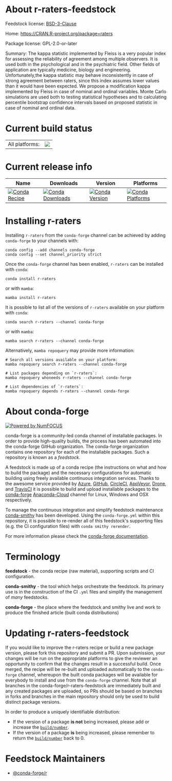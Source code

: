 About r-raters-feedstock
========================

Feedstock license: [BSD-3-Clause](https://github.com/conda-forge/r-raters-feedstock/blob/main/LICENSE.txt)

Home: https://CRAN.R-project.org/package=raters

Package license: GPL-2.0-or-later

Summary: The kappa statistic implemented by Fleiss is a very popular index for assessing the reliability of agreement among multiple observers. It is used both in the psychological and in the psychiatric field. Other fields of application are typically medicine, biology and engineering. Unfortunately,the kappa statistic may behave inconsistently in case of strong agreement between raters, since this index assumes lower values than it would have been expected. We propose a modification kappa implemented by Fleiss in case of nominal and ordinal variables. Monte Carlo simulations are used both to testing statistical hypotheses and to calculating percentile bootstrap confidence intervals based on proposed statistic in case of nominal and ordinal data.

Current build status
====================


<table><tr><td>All platforms:</td>
    <td>
      <a href="https://dev.azure.com/conda-forge/feedstock-builds/_build/latest?definitionId=10239&branchName=main">
        <img src="https://dev.azure.com/conda-forge/feedstock-builds/_apis/build/status/r-raters-feedstock?branchName=main">
      </a>
    </td>
  </tr>
</table>

Current release info
====================

| Name | Downloads | Version | Platforms |
| --- | --- | --- | --- |
| [![Conda Recipe](https://img.shields.io/badge/recipe-r--raters-green.svg)](https://anaconda.org/conda-forge/r-raters) | [![Conda Downloads](https://img.shields.io/conda/dn/conda-forge/r-raters.svg)](https://anaconda.org/conda-forge/r-raters) | [![Conda Version](https://img.shields.io/conda/vn/conda-forge/r-raters.svg)](https://anaconda.org/conda-forge/r-raters) | [![Conda Platforms](https://img.shields.io/conda/pn/conda-forge/r-raters.svg)](https://anaconda.org/conda-forge/r-raters) |

Installing r-raters
===================

Installing `r-raters` from the `conda-forge` channel can be achieved by adding `conda-forge` to your channels with:

```
conda config --add channels conda-forge
conda config --set channel_priority strict
```

Once the `conda-forge` channel has been enabled, `r-raters` can be installed with `conda`:

```
conda install r-raters
```

or with `mamba`:

```
mamba install r-raters
```

It is possible to list all of the versions of `r-raters` available on your platform with `conda`:

```
conda search r-raters --channel conda-forge
```

or with `mamba`:

```
mamba search r-raters --channel conda-forge
```

Alternatively, `mamba repoquery` may provide more information:

```
# Search all versions available on your platform:
mamba repoquery search r-raters --channel conda-forge

# List packages depending on `r-raters`:
mamba repoquery whoneeds r-raters --channel conda-forge

# List dependencies of `r-raters`:
mamba repoquery depends r-raters --channel conda-forge
```


About conda-forge
=================

[![Powered by
NumFOCUS](https://img.shields.io/badge/powered%20by-NumFOCUS-orange.svg?style=flat&colorA=E1523D&colorB=007D8A)](https://numfocus.org)

conda-forge is a community-led conda channel of installable packages.
In order to provide high-quality builds, the process has been automated into the
conda-forge GitHub organization. The conda-forge organization contains one repository
for each of the installable packages. Such a repository is known as a *feedstock*.

A feedstock is made up of a conda recipe (the instructions on what and how to build
the package) and the necessary configurations for automatic building using freely
available continuous integration services. Thanks to the awesome service provided by
[Azure](https://azure.microsoft.com/en-us/services/devops/), [GitHub](https://github.com/),
[CircleCI](https://circleci.com/), [AppVeyor](https://www.appveyor.com/),
[Drone](https://cloud.drone.io/welcome), and [TravisCI](https://travis-ci.com/)
it is possible to build and upload installable packages to the
[conda-forge](https://anaconda.org/conda-forge) [Anaconda-Cloud](https://anaconda.org/)
channel for Linux, Windows and OSX respectively.

To manage the continuous integration and simplify feedstock maintenance
[conda-smithy](https://github.com/conda-forge/conda-smithy) has been developed.
Using the ``conda-forge.yml`` within this repository, it is possible to re-render all of
this feedstock's supporting files (e.g. the CI configuration files) with ``conda smithy rerender``.

For more information please check the [conda-forge documentation](https://conda-forge.org/docs/).

Terminology
===========

**feedstock** - the conda recipe (raw material), supporting scripts and CI configuration.

**conda-smithy** - the tool which helps orchestrate the feedstock.
                   Its primary use is in the construction of the CI ``.yml`` files
                   and simplify the management of *many* feedstocks.

**conda-forge** - the place where the feedstock and smithy live and work to
                  produce the finished article (built conda distributions)


Updating r-raters-feedstock
===========================

If you would like to improve the r-raters recipe or build a new
package version, please fork this repository and submit a PR. Upon submission,
your changes will be run on the appropriate platforms to give the reviewer an
opportunity to confirm that the changes result in a successful build. Once
merged, the recipe will be re-built and uploaded automatically to the
`conda-forge` channel, whereupon the built conda packages will be available for
everybody to install and use from the `conda-forge` channel.
Note that all branches in the conda-forge/r-raters-feedstock are
immediately built and any created packages are uploaded, so PRs should be based
on branches in forks and branches in the main repository should only be used to
build distinct package versions.

In order to produce a uniquely identifiable distribution:
 * If the version of a package **is not** being increased, please add or increase
   the [``build/number``](https://docs.conda.io/projects/conda-build/en/latest/resources/define-metadata.html#build-number-and-string).
 * If the version of a package **is** being increased, please remember to return
   the [``build/number``](https://docs.conda.io/projects/conda-build/en/latest/resources/define-metadata.html#build-number-and-string)
   back to 0.

Feedstock Maintainers
=====================

* [@conda-forge/r](https://github.com/conda-forge/r/)

